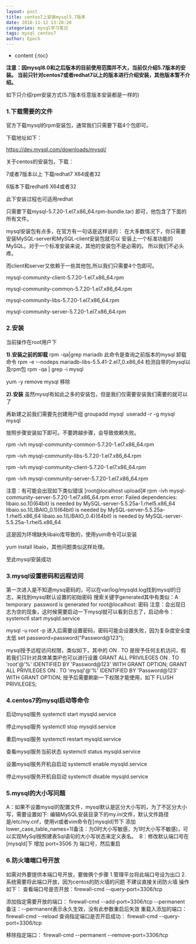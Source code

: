 ```yaml
---
layout: post
title: centos7上安装mysql5.7版本
date: 2018-11-12 13:20:20
categories: mysql学习笔记
tags: mysql centos7
author: Epoch
---
```


* content
{:toc}

**注意：因mysql8.0和之后版本的目前使用范围并不大，当前仅介绍5.7版本的安装。
当前只针对centos7或者redhat7以上的版本进行介绍安装，其他版本暂不介绍。**

如下只介绍rpm安装方式(5.7版本任意版本安装都是一样的)

### **1.下载需要的文件**


官方下载mysql的rpm安装包，通常我们只需要下载4个包即可。

下载地址如下：

https://dev.mysql.com/downloads/mysql/

关于centos的安装包，下载：

7或者7版本以上 下载redhat7 X64或者32

6版本下载redhat6 X64或者32

此下安装过程也可适用redhat

只需要下载mysql-5.7.20-1.el7.x86_64.rpm-bundle.tar) 即可，他包含了下面的所有文件。

mysql安装包有点多，在官方有一句话是这样说的：
在大多数情况下，你只需要安装MySQL-server和MySQL-client安装包就可以
安装上一个标准功能的MySQL。对于一个标准安装来说，其他的安装包不是必需的。
所以我们不必头疼。

而client和server又依赖于一些其他包,所以我们只需要4个包即可。

mysql-community-client-5.7.20-1.el7.x86_64.rpm

mysql-community-common-5.7.20-1.el7.x86_64.rpm

mysql-community-libs-5.7.20-1.el7.x86_64.rpm

mysql-community-server-5.7.20-1.el7.x86_64.rpm

### **2.安装**

当前操作在root用户下

**1).安装之前的卸载**
rpm -qa|grep mariadb
此命令是查询之前版本的mysql
卸载命令
rpm -e --nodeps mariadb-libs-5.5.41-2.el7_0.x86_64
检测自带的mysql以及rpm包
rpm -qa | grep -i mysql 

yum -y remove mysql 移除

**2).安装**
虽然mysql有如此之多的安装包，但是我们仅需要安装我们需要的就可以了

再新建之前我们需要先创建用户组
groupadd mysql 
useradd -r -g mysql mysql 

按照步骤安装如下即可。不要跨越步骤，会导致依赖失败。

rpm -ivh mysql-community-common-5.7.20-1.el7.x86_64.rpm

rpm -ivh mysql-community-libs-5.7.20-1.el7.x86_64.rpm

rpm -ivh mysql-community-client-5.7.20-1.el7.x86_64.rpm 

rpm -ivh mysql-community-server-5.7.20-1.el7.x86_64.rpm 

注意：有可能会出现如下类似错误
[root@localhost upload]# rpm -ivh mysql-community-server-5.7.20-1.el7.x86_64.rpm
error: Failed dependencies:
libaio.so.1()(64bit) is needed by MySQL-server-5.5.25a-1.rhel5.x86_64
libaio.so.1(LIBAIO_0.1)(64bit) is needed by MySQL-server-5.5.25a-1.rhel5.x86_64
libaio.so.1(LIBAIO_0.4)(64bit) is needed by MySQL-server-5.5.25a-1.rhel5.x86_64

这是因为环境缺失libaio库导致的，使用yum命令可以安装

yum install libaio，其他问题类似这样处理。

至此mysql安装成功

### **3.mysql设置密码和远程访问**

第一次进入是不知道mysq密码的，可以在var/log/mysqld.log找到mysql的日志，来找到mysql默认设置的初始密码
搜索关键字generated其中有类似：A temporary  password is generated for root@localhost: 密码
注意：会出现日志为空的现象，这时候需要启动一下mysql就可以看到日志了，启动命令：systemctl start mysqld.service

mysql -u root -p 进入后需要设置密码，密码可能会设置失败，因为复杂度安全度太低
set password=password("Password@123");

mysql授予远程访问权限，类似如下，其中的 ON *.* TO 是授予任何主机访问，假若我们只针对具体某类IP也可以进行设置
GRANT ALL PRIVILEGES ON *.* TO 'root'@'%' IDENTIFIED BY 'Password@123' WITH GRANT OPTION;
GRANT ALL PRIVILEGES ON *.* TO 'mysql'@'%' IDENTIFIED BY 'Password@123' WITH GRANT OPTION;
授予后需要刷新一下权限才能使用，如下
FLUSH PRIVILEGES;

### **4.centos7的mysql启动等命令**

启动mysql服务
systemctl start mysqld.service

停止mysql服务
systemctl stop mysqld.service

重启mysql服务
systemctl restart mysqld.service

查看mysql服务当前状态
systemctl status mysqld.service

设置mysql服务开机自启动
systemctl enable mysqld.service

停止mysql服务开机自启动
systemctl disable mysqld.service

### **5.mysql的大小写问题**

A：如果不设置mysql的配置文件，mysql默认是区分大小写的，为了不区分大小写，需要设置如下:
编辑MySQL安装目录下的my.ini文件，默认文件路径是/etc/my.cnf，使用vi或者vim命令在[mysqld]节下 
添加 lower_case_table_names=1(备注：为0时大小写敏感，为1时大小写不敏感)，可以实现MySql按照建表Sql语句的大小写状态来定义表名。 
B：修改默认端口号在[mysqld]下 增加 port=3506 为 端口号，然后重启

### **6.防火墙端口号开放**

如需对外要提供本端口号开放，要做俩个步骤
1.管理平台将此端口号设为出口
2.系统需要将此端口开放，因为centos的防火墙的问题
不建议直接关闭防火墙
操作如下：
查看端口号是否开放：firewall-cmd --query-port=3306/tcp

添加指定需要开放的端口：
firewall-cmd --add-port=3306/tcp --permanent
备注：--permanent表示永久生效，没有此参数重启后失效
重载入添加的端口：
firewall-cmd --reload
查询指定端口是否开启成功：
firewall-cmd --query-port=3306/tcp

移除指定端口：
firewall-cmd --permanent --remove-port=3306/tcp

